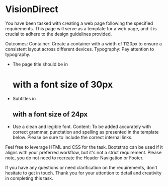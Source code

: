 # VisionDirect
You have been tasked with creating a web page following the specified requirements.
This page will serve as a template for a web page, and it is crucial to adhere to the design guidelines provided.

Outcomes:
Container: Create a container with a width of 1120px to ensure a consistent layout across different devices.
Typography: Pay attention to typography.
- The page title should be in <h1> with a font size of 30px
- Subtitles in <h2> with a font size of 24px
- Use a clean and legible font.
Content: To be added accurately with correct grammar, punctation and spelling as presented in the template
below. Please be sure to include the correct internal links.

Feel free to leverage HTML and CSS for the task.
Bootstrap can be used if it aligns with your preferred workflow, but it's not a strict requirement.
Please note, you do not need to recreate the Header Navigation or Footer.

If you have any questions or need clarification on the requirements, don't hesitate to get in touch.
Thank you for your attention to detail and creativity in completing this task.

